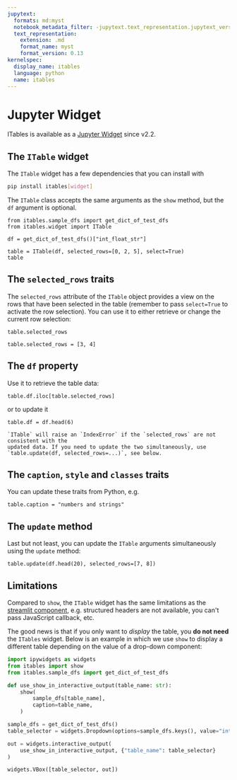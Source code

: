 ```yaml
---
jupytext:
  formats: md:myst
  notebook_metadata_filter: -jupytext.text_representation.jupytext_version
  text_representation:
    extension: .md
    format_name: myst
    format_version: 0.13
kernelspec:
  display_name: itables
  language: python
  name: itables
---
```


# Jupyter Widget

ITables is available as a [Jupyter Widget](https://ipywidgets.readthedocs.io) since v2.2.

## The `ITable` widget

The `ITable` widget has a few dependencies that you can install with
```bash
pip install itables[widget]
```

The `ITable` class accepts the same arguments as the `show` method, but
the `df` argument is optional.

```{code-cell}
from itables.sample_dfs import get_dict_of_test_dfs
from itables.widget import ITable

df = get_dict_of_test_dfs()["int_float_str"]

table = ITable(df, selected_rows=[0, 2, 5], select=True)
table
```

## The `selected_rows` traits

The `selected_rows` attribute of the `ITable` object provides a view on the
rows that have been selected in the table (remember to pass `select=True`
to activate the row selection). You can use it to either retrieve
or change the current row selection:

```{code-cell}
table.selected_rows
```

```{code-cell}
table.selected_rows = [3, 4]
```

## The `df` property

Use it to retrieve the table data:

```{code-cell}
table.df.iloc[table.selected_rows]
```

or to update it

```{code-cell}
table.df = df.head(6)
```

```{tip}
`ITable` will raise an `IndexError` if the `selected_rows` are not consistent with the
updated data. If you need to update the two simultaneously, use `table.update(df, selected_rows=...)`, see below.
```

## The `caption`, `style` and `classes` traits

You can update these traits from Python, e.g.

```{code-cell}
table.caption = "numbers and strings"
```

## The `update` method

Last but not least, you can update the `ITable` arguments simultaneously using the `update` method:

```{code-cell}
table.update(df.head(20), selected_rows=[7, 8])
```

## Limitations

Compared to `show`, the `ITable` widget has the same limitations as the [streamlit component](streamlit.md#limitations),
e.g. structured headers are not available, you can't pass JavaScript callback, etc.

The good news is that if you only want to _display_ the table, you **do not need**
the `ITables` widget. Below is an example in which we use `show` to display a different
table depending on the value of a drop-down component:

```python
import ipywidgets as widgets
from itables import show
from itables.sample_dfs import get_dict_of_test_dfs

def use_show_in_interactive_output(table_name: str):
    show(
        sample_dfs[table_name],
        caption=table_name,
    )

sample_dfs = get_dict_of_test_dfs()
table_selector = widgets.Dropdown(options=sample_dfs.keys(), value="int_float_str")

out = widgets.interactive_output(
    use_show_in_interactive_output, {"table_name": table_selector}
)

widgets.VBox([table_selector, out])
```

